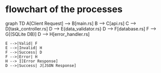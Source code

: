 # flowchart of the processes
graph TD
    A[Client Request] --> B[main.rs]
    B --> C[api.rs]
    C --> D[task_controller.rs]
    D --> E{data_validator.rs}
    D --> F[database.rs]
    F --> G[(SQLite DB)]
    D --> H[error_handler.rs]
    
    E -->|Valid| F
    E -->|Invalid| H
    F -->|Success| D
    F -->|Error| H
    H --> I[Error Response]
    D -->|Success| J[JSON Response]
    